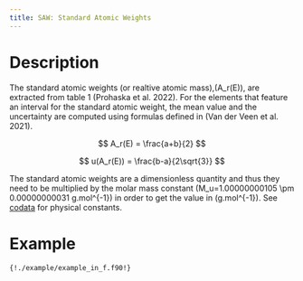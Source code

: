 ```yaml
---
title: SAW: Standard Atomic Weights
---
```


# Description

The standard atomic weights (or realtive atomic mass),\(A_r(E)\), 
are extracted from table 1 (Prohaska et al. 2022). For the elements
that feature an interval for the standard atomic weight, the mean value and the uncertainty are computed
using formulas defined in (Van der Veen et al. 2021).

$$ A_r(E) = \frac{a+b}{2} $$

$$ u(A_r(E)) = \frac{b-a}{2\sqrt{3}} $$

The standard atomic weights are a dimensionless quantity and thus they need to be multiplied by 
the molar mass constant \(M_u=1.00000000105 \pm 0.00000000031 g.mol^{-1}\) 
in order to get the value in \(g.mol^{-1}\). 
See [codata](https://milanskocic.github.io/codata-docs/) for physical constants.

# Example

```Fortran
{!./example/example_in_f.f90!}

```
